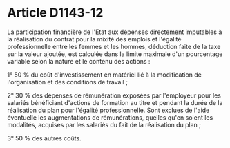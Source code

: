 # Article D1143-12

La participation financière de l'Etat aux dépenses directement imputables à la réalisation du contrat pour la mixité des emplois et l'égalité professionnelle entre les femmes et les hommes, déduction faite de la taxe sur la valeur ajoutée, est calculée dans la limite maximale d'un pourcentage variable selon la nature et le contenu des actions :

 					   
1° 50 % du coût d'investissement en matériel lié à la modification de l'organisation et des conditions de travail ;

 					   
2° 30 % des dépenses de rémunération exposées par l'employeur pour les salariés bénéficiant d'actions de formation au titre et pendant la durée de la réalisation du plan pour l'égalité professionnelle. Sont exclues de l'aide éventuelle les augmentations de rémunérations, quelles qu'en soient les modalités, acquises par les salariés du fait de la réalisation du plan ;

 					   
3° 50 % des autres coûts.